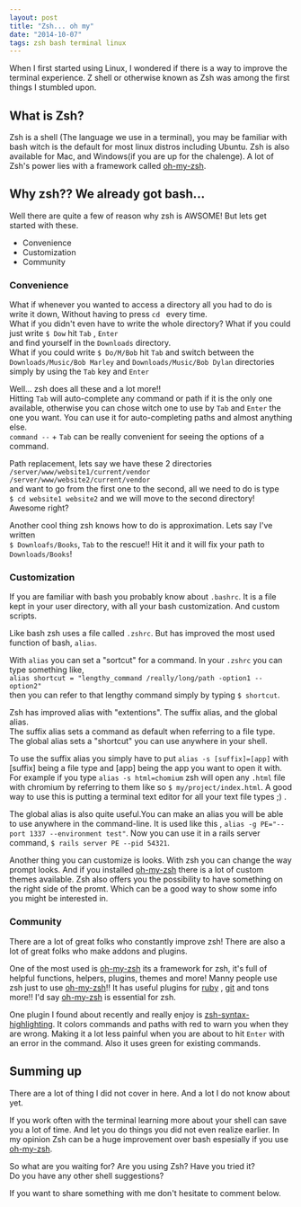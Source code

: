 ```yaml
---
layout: post
title: "Zsh... oh my"
date: "2014-10-07"
tags: zsh bash terminal linux
---
```


When I first started using Linux, I wondered if there is a way to improve the terminal
experience. Z shell or otherwise known as Zsh was among the first things I stumbled upon.

## What is Zsh?

Zsh is a shell (The language we use in a terminal), you may be familiar with bash
witch is the default for most linux distros including Ubuntu. Zsh is also available
for Mac, and Windows(if you are up for the chalenge). A lot of Zsh's power lies with
a framework called [oh-my-zsh](https://github.com/robbyrussell/oh-my-zsh).

## Why zsh?? We already got bash...

Well there are quite a few of reason why zsh is AWSOME! But lets get started with these.

  * Convenience
  * Customization
  * Community

### Convenience

What if whenever you wanted to access a directory all you had to do is write it down,
Without having to press `cd ` every time.  
What if you didn't even have to write the whole directory? <!-- imagine -->
What if you could just write `$ Dow` hit `Tab` , `Enter`  
and find yourself in the `Downloads` directory.  
What if you could write `$ Do/M/Bob` hit `Tab` and switch between the
`Downloads/Music/Bob Marley` and `Downloads/Music/Bob Dylan` directories simply by
using the `Tab` key and `Enter`

Well... zsh does all these and a lot more!!  
Hitting `Tab` will auto-complete any command or path if it is the only one available, otherwise
you can chose witch one to use by `Tab` and `Enter` the one you want.
You can use it for auto-completing paths and almost anything else.  
`command --` + `Tab` can be really convenient for seeing the options of a command.

Path replacement, lets say we have these 2 directories  
  `/server/www/website1/current/vendor`  
  `/server/www/website2/current/vendor`  
and want to go from the first one to the second,
all we need to do is type <br> `$ cd website1 website2` and we will move to the second directory!<br>
Awesome right?

Another cool thing zsh knows how to do is approximation.
Lets say I've written <br> `$ Downloafs/Books`, `Tab` to the rescue!! Hit it and it will fix your path
to `Downloads/Books`!

### Customization

If you are familiar with bash you probably know about `.bashrc`. It is a file kept in your
user directory, with all your bash customization. And custom scripts.

Like bash zsh uses a file called `.zshrc`. But has improved
the most used function of bash, `alias`.

With `alias` you can set a "sortcut" for a command.
In your `.zshrc` you can type something like,  
`alias shortcut = "lengthy_command /really/long/path -option1 --option2"`  
then you can refer to that lengthy command simply by typing `$ shortcut`.

Zsh has improved alias with "extentions". The suffix alias, and the global alias.  
The suffix alias sets a command as default when referring to a file type.  
The global alias sets a "shortcut" you can use anywhere in your shell.

To use the suffix alias you simply have to put `alias -s [suffix]=[app]` with [suffix] being
a file type and [app] being the app you want to open it with.  
For example if you type `alias -s html=chomium` zsh will open any `.html` file with chromium
by referring to them like so `$ my/project/index.html`. A good way to use this is putting a terminal
text editor for all your text file types ;) .

The global alias is also quite useful.You can make an alias you will be able to use anywhere
in the command-line. It is used like this , `alias -g PE="--port 1337 --environment test"`.
Now you can use it in a rails server command, `$ rails server PE --pid 54321`.

Another thing you can customize is looks. With zsh you can change the way prompt looks.
And if you installed [oh-my-zsh](https://github.com/robbyrussell/oh-my-zsh) there is a lot of custom
themes available. Zsh also offers you the possibility to have something on the right side of the promt.
Which can be a good way to show some info you might be interested in.

### Community

There are a lot of great folks who constantly improve zsh!
There are also a lot of great folks who make addons and plugins.

One of the most used is [oh-my-zsh](https://github.com/robbyrussell/oh-my-zsh) its a
framework for zsh, it's full of helpful functions, helpers, plugins, themes and more!
Manny people use zsh just to use [oh-my-zsh](https://github.com/robbyrussell/oh-my-zsh)!!
It has useful plugins for [ruby](https://www.ruby-lang.org/en/) , [git](http://git-scm.com/) and tons more!!
I'd say [oh-my-zsh](https://github.com/robbyrussell/oh-my-zsh) is essential for zsh.

One plugin I found about recently and really enjoy is
[zsh-syntax-highlighting](https://github.com/zsh-users/zsh-syntax-highlighting).
It colors commands and paths with red to warn you when they are wrong. Making it a lot less painful when you are
about to hit `Enter` with an error in the command. Also it uses green for existing commands.

## Summing up

There are a lot of thing I did not cover in here. And a lot I do not know about yet.

If you work often with the terminal learning more about your shell can save you a lot of time.
And let you do things you did not even realize earlier.
In my opinion Zsh can be a huge improvement over bash espesially if you use [oh-my-zsh](https://github.com/robbyrussell/oh-my-zsh).


So what are you waiting for? Are you using Zsh? Have you tried it?  
Do you have any other shell suggestions?

If you want to share something with me don't hesitate to comment below.
